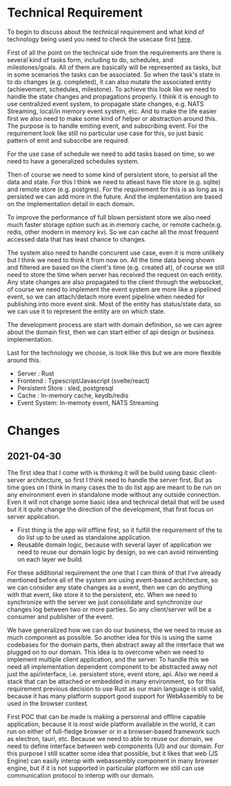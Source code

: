 # Technical Requirement

To begin to discuss about the technical requirement and what kind of technology being used you need to check the usecase first [here](./usecase.md).

First of all the point on the technical side from the requirements are there is several kind of tasks form, including to do, schedules, and milestones/goals.
All of them are basically will be represented as tasks, but in some scenarios the tasks can be associated. So when the task's state in to do changes (e.g. completed), it can also mutate the associated entity (achievement, schedules, milestone).
To achieve this look like we need to handle the state changes and propagations properly.
I think it is enough to use centralized event system, to propagate state changes, e.g. NATS Streaming, local/in memory event system, etc.
And to make the life easier first we also need to make some kind of helper or abstraction around this.
The purpose is to handle emiting event, and subscribing event.
For the requirement look like still no particular use case for this, so just basic pattern of emit and subscribe are required.

For the use case of schedule we need to add tasks based on time, so we need to have a generalized schedules system.

Then of course we need to some kind of persistent store, to persist all the data and state. For this I think we need to atleast have file store (e.g. sqlite) and remote store (e.g. postgres).
For the requirement for this is as long as is persisted we can add more in the future.
And the implementation are based on the implementation detail in each domain.

To improve the performance of full blown persistent store we also need much faster storage option such as in memory cache, or remote cache(e.g. redis, other modern in memory kv).
So we can cache all the most frequent accessed data that has least chance to changes.

The system also need to handle concurent use case, even it is more unlikely but I think we need to think it from now on.
All the time data being shown and filtered are based on the client's time (e.g. created at), of course we still need to store the time when server has received the request on each entity.
Any state changes are also propagated to the client through the websocket, of course we need to implement the event system are more like a pipelined event, so we can attach/detach more event pipeline when needed for publishing into more event sink.
Most of the entity has status/state data, so we can use it to represent the entity are on which state.

The development process are start with domain definition, so we can agree about the domain first, then we can start either of api design or business implementation.

Last for the technology we choose, is look like this but we are more flexible around this.
- Server : Rust
- Frontend : Typescript/Javascript (svelte/react)
- Persistent Store : sled, postgresql
- Cache : In-memory cache, keydb/redis
- Event System: In-memoty event, NATS Streaming


# Changes
## 2021-04-30
The first idea that I come with is thinking it will be build using basic client-server architecture, so first I think need to handle the server first.
But as time goes on I think in many cases the to do list app are meant to be run on any environment even in standalone mode without any outside connection. Even it will not change some basic idea and technical detail that will be used but it it quite change the direction of the development, that first focus on server application. 
- First thing is the app will offline first, so it fulfill the requirement of the to do list up to be used as standalone application.
- Reusable domain logic, because with several layer of application we need to reuse our domain logic by design, so we can avoid reinventing on each layer we build.

For these additional requirement the one that I can think of that I've already mentioned before all of the system are using event-based architecture, so we can consider any state changes as a event, then we can do anything with that event, like store it to the persistent, etc. When we need to synchronize with the server we just consolidate and synchronize our changes log between two or more parties. So any client/server will be a consumer and publisher of the event.

We have generalized how we can do our business, the we need to reuse as much component as possible. So another idea for this is using the same codebases for the domain parts, then abstract away all the interface that we plugged on to our domain.
This idea is to overcome when we need to implement multiple client application, and the server. To handle this we need all implementation dependent component to be abstracted away not just the api/interface, i.e. persistent store, event store, api. Also we need a stack that can be attached or embedded in many environment, so for this requirement previous decision to use Rust as our main language is still valid, because it has many platform support good support for WebAssembly to be used in the browser context.

First POC that can be made is making a personnal and offline capable application, because it is most wide platform available in the world, it can run on either of full-fledge browser or in a browser-based framework such as electron, tauri, etc.
Because we need to able to reuse our domain, we need to define interface between web components (UI) and our domain. For this purpose I still scatter some idea that possible, but it likes that web (JS Engine) can easily interop with webassembly component in many browser engine, but if it is not supported in particular platform we still can use communication protocol to interop with our domain. 